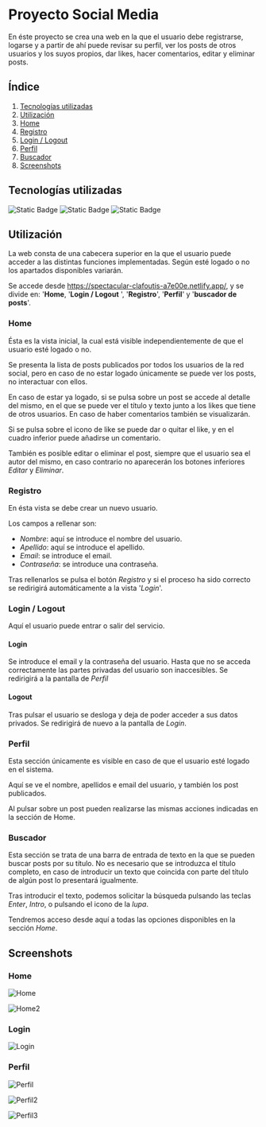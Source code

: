 # Proyecto Social Media

En éste proyecto se crea una web en la que el usuario debe registrarse, logarse y a partir de ahí puede revisar su perfil, ver los posts de otros usuarios y los suyos propios, dar likes, hacer comentarios, editar y eliminar posts.

## Índice

1. [Tecnologías utilizadas](#tecnologias-utilizadas)
2. [Utilización](#utilizacion)
3. [Home](#home)
4. [Registro](#registro)
5. [Login / Logout](#loginlogout)
6. [Perfil](#perfil)
7. [Buscador](#buscador)
8. [Screenshots](#screenshots)

<a name="tecnologias-utilizadas"></a>

## Tecnologías utilizadas

![Static Badge](https://img.shields.io/badge/react-18.2.0-lightblue)
![Static Badge](https://img.shields.io/badge/Sass-1.70.0-pink)
![Static Badge](https://img.shields.io/badge/Ant_Design-5.15.1-white)

<a name="utilizacion"></a>

## Utilización

La web consta de una cabecera superior en la que el usuario puede acceder a las distintas funciones implementadas. Según esté logado o no los apartados disponibles variarán.

Se accede desde https://spectacular-clafoutis-a7e00e.netlify.app/, y se divide en: '**Home**, '**Login / Logout** ', '**Registro**', '**Perfil**' y '**buscador de posts**'.

<a name="home"></a>

### Home

Ésta es la vista inicial, la cual está visible independientemente de que el usuario esté logado o no.

Se presenta la lista de posts publicados por todos los usuarios de la red social, pero en caso de no estar logado únicamente se puede ver los posts, no interactuar con ellos.

En caso de estar ya logado, si se pulsa sobre un post se accede al detalle del mismo, en el que se puede ver el título y texto junto a los likes que tiene de otros usuarios. En caso de haber comentarios también se visualizarán.

Si se pulsa sobre el icono de like se puede dar o quitar el like, y en el cuadro inferior puede añadirse un comentario.

También es posible editar o eliminar el post, siempre que el usuario sea el autor del mismo, en caso contrario no aparecerán los botones inferiores _Editar_ y _Eliminar_.

<a name="registro"></a>

### Registro

En ésta vista se debe crear un nuevo usuario.

Los campos a rellenar son:

- _Nombre_: aquí se introduce el nombre del usuario.
- _Apellido_: aquí se introduce el apellido.
- _Email_: se introduce el email.
- _Contraseña_: se introduce una contraseña.

Tras rellenarlos se pulsa el botón _Registro_ y si el proceso ha sido correcto se redirigirá automáticamente a la vista '_Login_'.

<a name="loginlogout"></a>

### Login / Logout

Aquí el usuario puede entrar o salir del servicio.

#### Login

Se introduce el email y la contraseña del usuario. Hasta que no se acceda correctamente las partes privadas del usuario son inaccesibles. Se redirigirá a la pantalla de _Perfil_

#### Logout

Tras pulsar el usuario se desloga y deja de poder acceder a sus datos privados. Se redirigirá de nuevo a la pantalla de _Login_.

<a name="perfil"></a>

### Perfil

Esta sección únicamente es visible en caso de que el usuario esté logado en el sistema.

Aquí se ve el nombre, apellidos e email del usuario, y también los post publicados.

Al pulsar sobre un post pueden realizarse las mismas acciones indicadas en la sección de Home.

<a name="buscador"></a>

### Buscador

Esta sección se trata de una barra de entrada de texto en la que se pueden buscar posts por su título. No es necesario que se introduzca el título completo, en caso de introducir un texto que coincida con parte del título de algún post lo presentará igualmente.

Tras introducir el texto, podemos solicitar la búsqueda pulsando las teclas _Enter_, _Intro_, o pulsando el icono de la _lupa_.

Tendremos acceso desde aquí a todas las opciones disponibles en la sección _Home_.

<a name="screenshots"></a>

## Screenshots

### Home

![Home](https://github.com/IKLANLO/proyectoSocialMedia_frontend/assets/143275701/8df3de01-be0a-47ef-a073-72eafb23cd4f)

![Home2](https://github.com/IKLANLO/proyectoSocialMedia_frontend/assets/143275701/f3b98d53-a456-41cd-ba57-5d362f716e96)

### Login

![Login](https://github.com/IKLANLO/proyectoSocialMedia_frontend/assets/143275701/fe7b34fd-d94d-4d4c-88c1-639fc9803b60)

### Perfil

![Perfil](https://github.com/IKLANLO/proyectoSocialMedia_frontend/assets/143275701/2843e533-9262-4691-adb2-6e5e83dc44cc)

![Perfil2](https://github.com/IKLANLO/proyectoSocialMedia_frontend/assets/143275701/25554f03-bd9a-4e74-9619-d4c4bf24b29e)

![Perfil3](https://github.com/IKLANLO/proyectoSocialMedia_frontend/assets/143275701/2f52306e-1b75-4126-a4a3-38f05f88bd7e)
